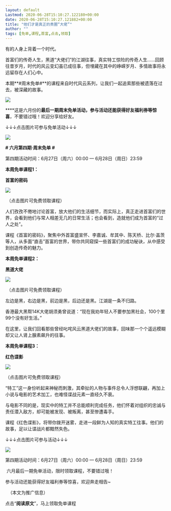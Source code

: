 ```yaml
---
layout: default
Lastmod: 2020-06-28T15:10:27.122180+00:00
date: 2020-06-28T15:10:27.121882+00:00
title: "他们才是真正的贵圈“大佬”"
author: ""
tags: [免单,课程,首富,点击,领取]
---
```


有的人身上背着一个时代。  

  

首富们的传奇人生，黑道“大佬们”的江湖往事，真实特工惊险的传奇人生……回顾往昔岁月，时代的风云变幻虽已成往事，但埋藏在其中的峥嵘岁月、多情故事将永远留存在人们心中。

  

本期**#周末免单#**的课程来自时代风云系列，让我们一起追索那些被遗落在过去，被深藏的故事。

  

![](https://images.weserv.nl/?url=https%3A//mmbiz.qpic.cn/mmbiz_png/Xy4mw9B0jOs2ibXichA86Q4VmCc4s3puuYAb0SnqIKyk3jhkWbwcvXutj55LgdMF4lBFqddsFUjw2H0K7PmKEXuw/640%3Fwx_fmt%3Dpng)

****这是六月份的**最后一期周末免单活动，参与活动还能获得好友福利券等惊喜**，不要错过哦！欢迎分享给好友。  

  

↓↓↓点击图片可参与免单活动↓↓↓

[![](https://images.weserv.nl/?url=https%3A//mmbiz.qpic.cn/mmbiz_png/Gwmvcm3mPiaf0TD3rYl3Skvgq4g9rdwKBHQbhVnV8cKDFsMEejOdoM7gxm6uW8wvXkAsDVwAHtlnLeBKIcm8ZkQ/640%3Fwx_fmt%3Dpng)](https://file9fd2b88ec182.v4.h5sys.cn/infzm/tCuXzEvi)

  

  

**\# 六月第四期·周末免单 #**

  

  

第四期活动时间：6月27日（周六）00:00 — 6月28日（周日）23:59  

  

**本周免单课程1：**

**首富的密码**

  

[![](https://images.weserv.nl/?url=https%3A//mmbiz.qpic.cn/mmbiz_jpg/Xy4mw9B0jOs2ibXichA86Q4VmCc4s3puuYp5AITunpCcohWmsyEcOlXvpZlg5a6d5ibkjQYicGATZ4db9EoTkFjOBQ/640%3Fwx_fmt%3Djpeg)](https://file9fd2b88ec182.v4.h5sys.cn/infzm/tCuXzEvi)

 （点击图片可免费领取课程）  

人们孜孜不倦地讨论首富，放大他们的生活细节，而实际上，真正走进首富们的世界，会看到他们与常人相差无几的日常生活；也会看到，造就他们成为首富的“过人之处”。

  

课程《首富的密码》，聚焦中外首富盛宣怀、李嘉诚、牟其中、陈天桥、比尔·盖茨等人，从多面“直击”首富的世界，带你共同窥探一些首富们的成功秘诀，从中感受到创造传奇的魅力。

**本周免单课程2：**

****黑道大佬****

  

[![](https://images.weserv.nl/?url=https%3A//mmbiz.qpic.cn/mmbiz_jpg/Xy4mw9B0jOs2ibXichA86Q4VmCc4s3puuYk0jhPgNia7cPZoDtRLvjLjiaicJnW01cgcHPn97icF4R3DvicxI3Z0L5nTQ/640%3Fwx_fmt%3Djpeg)](https://file9fd2b88ec182.v4.h5sys.cn/infzm/tCuXzEvi)

 （点击图片可免费领取课程）  

左边是黑，右边是黑，前边是黑，后边还是黑。江湖是一条不归路。

  

香港最大黑帮14K大佬胡须勇曾说道：“现在我劝年轻人不要参加黑社会，100个里99个没有好生活。”

  

在这里，让我们回看那些曾经叱咤风云黑道大佬们的故事，回味那一个个遥远模糊却又让人肾上腺素飙升的往事。

**本周免单课程3：**  

**红色谍影**

  

[![](https://images.weserv.nl/?url=https%3A//mmbiz.qpic.cn/mmbiz_jpg/Xy4mw9B0jOs2ibXichA86Q4VmCc4s3puuYyhQ4AQicEMibiaJCBlYLLDqBoKqRNVibxwQuJHdYYAYxDOIperniaHE8sUQ/640%3Fwx_fmt%3Djpeg)](https://file9fd2b88ec182.v4.h5sys.cn/infzm/tCuXzEvi)

（点击图片可免费领取课程）

  

“特工”这一身份听起来神秘而刺激，其牵扯的人物与事件总令人浮想联翩，再加上小说与电影的艺术加工，也难怪谍战元素一直经久不衰。  

  

与电影不同的是，现实中的特工并不总能顺利完成任务，他们怀着对组织的忠诚与责任潜入敌方，却可能被发现、被叛离，甚至惨遭毒手。

  

课程《红色谍影》，将带你拨开迷雾，走进一段鲜为人知的真实特工往事。他们的故事，足以让谍战片都黯然失色。

  

↓↓↓点击图片可参与活动↓↓↓  

[![](https://images.weserv.nl/?url=https%3A//mmbiz.qpic.cn/mmbiz_png/Gwmvcm3mPiaf0TD3rYl3Skvgq4g9rdwKBHQbhVnV8cKDFsMEejOdoM7gxm6uW8wvXkAsDVwAHtlnLeBKIcm8ZkQ/640%3Fwx_fmt%3Dpng)](https://file9fd2b88ec182.v4.h5sys.cn/infzm/tCuXzEvi)

  

第四期活动时间：6月27日（周六）00:00 — 6月28日（周日）23:59

 六月最后一期免单活动，限时领取课程，不要错过哦！

参与活动还能获得好友福利券等惊喜，欢迎奔走相告~

  

  （本文为推广信息） 

  

点击“**阅读原文**”，马上领取免单课程

